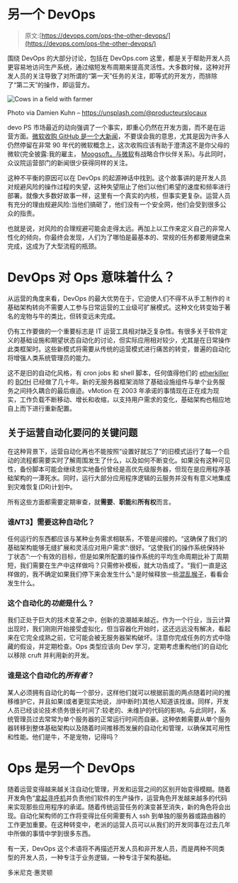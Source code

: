 # 另一个 DevOps

> 原文:[https://devops.com/ops-the-other-devops/](https://devops.com/ops-the-other-devops/)

围绕 DevOps 的大部分讨论，包括在 DevOps.com 这里，都是关于帮助开发人员更容易地访问生产系统，通过缩短发布周期来提高灵活性。大多数时候，这种对开发人员的关注导致了对所谓的“第一天”任务的关注，即等式的开发方，而排除了“第二天”的操作，即运营方。

![Cows in a field with farmer](../Images/a5245aca5b9bdab946e083541c61740a.png)

Photo via Damien Kuhn – https://unsplash.com/@producteurslocaux

devo PS 市场最近的动向强调了一个事实，即重心仍然在开发方面，而不是在运营方面。[微软收购 GitHub 是一个大新闻](https://www.bloomberg.com/news/articles/2018-06-06/github-is-microsoft-s-7-5-billion-undo-button)，不要误会我的意思，尤其是因为许多人仍然停留在非常 90 年代的微软概念上，这次收购应该有助于澄清这不是你父母的微软(完全披露:我的雇主， [Moogsoft，与微软](https://www.moogsoft.com/partners/azure)有战略合作伙伴关系)。与此同时，众议院运营部门的新闻很少获得同样的关注。

这种不平衡的原因可以在 DevOps 的起源神话中找到。这个故事讲的是开发人员对规避风险的操作过程的失望，这种失望阻止了他们以他们希望的速度和频率进行部署。就像大多数好故事一样，这里有一个真实的内核，但事实更复杂。运营人员有充分的理由规避风险:当他们搞砸了，他们没有一个安全网，他们会受到很多公众的指责。

也就是说，对风险的合理规避可能会走得太远。再加上以工作来定义自己的非常人性化的倾向，你最终会发现，人们为了哪怕是最基本的、常规的任务都要用键盘来完成，这成为了大型流程的瓶颈。

# DevOps 对 Ops 意味着什么？

从运营的角度来看，DevOps 的最大优势在于，它迫使人们不得不从手工制作的 it 基础架构转向不需要人工参与日常运营的工业级可扩展模式。这种文化转变始于著名的宠物与牛的类比，但转变远未完成。

仍有工作要做的一个重要标志是 IT 运营工具相对缺乏复杂性。有很多关于软件定义的基础设施和期望状态自动化的讨论，但实际应用相对较少，尤其是在日常操作此类框架时。这些新模式将需要从传统的运营模式进行痛苦的转变，普遍的自动化将增强人类系统管理员的能力。

这不是旧的自动化风格，有 cron jobs 和 shell 脚本，任何值得他们的 [etherkiller](https://etherkiller.org) 的 [BOfH](https://en.wikipedia.org/wiki/Bastard_Operator_From_Hell) 已经做了几十年。新的无服务器框架消除了基础设施组件与单个业务服务之间持久耦合的最后痕迹。vMotion 在 2003 年承诺的事情现在正在成为现实，工作负载不断移动、增长和收缩，以支持用户需求的变化，基础架构也相应地自上而下进行重新配置。

## 关于运营自动化要问的关键问题

在这种背景下，运营自动化再也不能按照“设置好就忘了”的旧模式运行了每一个启动的流程都需要实时了解周围发生了什么，以及如何不断变化。如果没有这种可见性，备份脚本可能会继续忠实地备份曾经是高优先级服务器，但现在是应用程序基础架构的一潭死水。同时，运行大部分应用程序逻辑的云服务并没有有意义地集成到灾难恢复(DR)计划中。

所有这些方面都需要定期审查，就**需要**、**职能**和**所有权**而言。

### 谁*N*T3】需要这种自动化？

任何运行的东西都应该与某种业务需求相联系，不管是间接的。“这确保了我们的基础架构能够无缝扩展和灵活应对用户需求”:很好。“这使我们的操作系统保持补丁状态”:一个有效的目标，但是如果所配置的操作系统的平均生命周期比补丁周期短，我们需要在生产中这样做吗？只需修补模板，就大功告成了。“我们一直是这样做的，我不确定如果我们停下来会发生什么”:是时候释放一些[混乱猴子](https://devops.com/netflix-the-simian-army-and-the-culture-of-freedom-and-responsibility/)，看看会发生什么。

### 这个自动化的*功能*是什么？

我们正处于巨大的技术变革之中，创新的浪潮越来越近。作为一个行业，当云计算出现时，我们刚刚开始接受虚拟化，但当容器化开始时，这还远远没有解决，看起来在它完全成熟之前，它可能会被无服务器架构破坏。注意你完成任务的方式中隐藏的假设，并定期检查。Ops 类型应该向 Dev 学习，定期考虑重构他们的自动化以移除 cruft 并利用新的开发。

### 谁是这个自动化的*所有者*？

某人必须拥有自动化的每一个部分，这样他们就可以根据前面的两点随着时间的推移维护它，并且如果(或者更现实地说，*当*中断时)其他人知道该找谁。同样，开发人员已经谈论技术债务很长时间了:较老的、未维护的代码的影响。与此同时，系统管理员过去常常为单个服务器的正常运行时间而自豪。这种依赖需要从单个服务器转移到整体基础架构以及随着时间推移而发展的自动化和管理，以确保其可用性和性能。他们是牛，不是宠物，记得吗？

# Ops 是另一个 DevOps

随着运营变得越来越关注自动化管理，开发和运营之间的区别开始变得模糊。随着开发角色“[拿起寻呼机](https://www.moogsoft.com/blog/aiops/make-oncall-less-harmful/)并负责他们软件的生产操作，运营角色开发越来越多的代码来实现那些应用程序的承诺。随着传统运营任务的演变甚至消失，新的角色将会出现。自动化架构师的工作将变得比任何需要有人 ssh 到单独的服务器或路由器的工作更加重要。在这种转变中，老派的运营人员可以从我们的开发同事在过去几年中所做的事情中学到很多东西。

有一天，DevOps 这个术语将不再描述开发人员和非开发人员，而是两种不同类型的开发人员，一种专注于业务逻辑，一种专注于架构基础。

多米尼克·惠灵顿